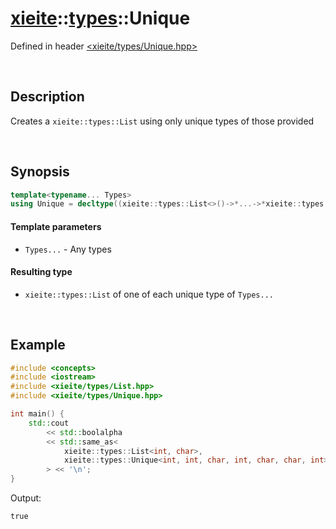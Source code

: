 # [xieite](../xieite.md)\:\:[types](../types.md)\:\:Unique
Defined in header [<xieite/types/Unique.hpp>](../../include/xieite/types/Unique.hpp)

&nbsp;

## Description
Creates a `xieite::types::List` using only unique types of those provided

&nbsp;

## Synopsis
```cpp
template<typename... Types>
using Unique = decltype((xieite::types::List<>()->*...->*xieite::types::List<Types>()));
```
#### Template parameters
- `Types...` - Any types
#### Resulting type
- `xieite::types::List` of one of each unique type of `Types...`

&nbsp;

## Example
```cpp
#include <concepts>
#include <iostream>
#include <xieite/types/List.hpp>
#include <xieite/types/Unique.hpp>

int main() {
    std::cout
        << std::boolalpha
        << std::same_as<
            xieite::types::List<int, char>,
            xieite::types::Unique<int, int, char, int, char, char, int>
        > << '\n';
}
```
Output:
```
true
```
